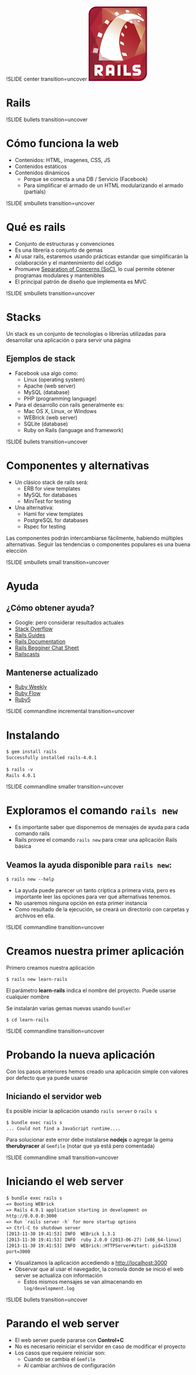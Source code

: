 !SLIDE center transition=uncover
![Rails](rails_logo.png)
# Rails
!SLIDE bullets transition=uncover
# Cómo funciona la web
* Contenidos: HTML, imagenes, CSS, JS
* Contenidos estáticos
* Contenidos dinámicos
  * Porque se conecta a una DB / Servicio (Facebook)
  * Para simplificar el armado de un HTML modularizando el armado (partials)

!SLIDE smbullets transition=uncover
# Qué es rails
* Conjunto de estructuras y convenciones
* Es una librería o conjunto de gemas
* Al usar rails,  estaremos usando prácticas estandar que simplificarán la
  colaboración y el mantenimiento del código
* Promueve [Separation of Concerns (SoC)](http://en.wikipedia.org/wiki/Separation_of_concerns), lo cual permite obtener programas modulares y mantenibles
* El principal patrón de diseño que implementa es MVC

!SLIDE smbullets transition=uncover
# Stacks

Un stack es un conjunto de tecnologías o librerías utilizadas para desarrollar
una aplicación o para servir una página

## Ejemplos de stack 

* Facebook usa algo como:
  * Linux (operating system)
  * Apache (web server)
  * MySQL (database)
  * PHP (programming language)
* Para el desarrollo con rails generalmente es:
  * Mac OS X, Linux, or Windows
  * WEBrick (web server)
  * SQLite (database)
  * Ruby on Rails (language and framework)

!SLIDE bullets transition=uncover
# Componentes y alternativas
* Un clásico stack de rails será:
  * ERB for view templates
  * MySQL for databases
  * MiniTest for testing
* Una alternativa:
  * Haml for view templates
  * PostgreSQL for databases
  * Rspec for testing

Las componentes podrán intercambiarse fácilmente, habiendo múltiples
alternativas. Seguir las tendencias o componentes populares es una buena
elección

!SLIDE smbullets small transition=uncover
# Ayuda
## ¿Cómo obtener ayuda?
* Google: pero considerar resultados actuales
* [Stack Overflow](http://stackoverflow.com/questions/tagged/ruby-on-rails)
* [Rails Guides](http://guides.rubyonrails.org/)
* [Rails Documentation](http://api.rubyonrails.org/)
* [Rails Begginer Chat
  Sheet](http://pragtob.github.io/rails-beginner-cheatsheet/index.html)
* [Railscasts](http://railscasts.com/)

## Mantenerse actualizado

* [Ruby Weekly](http://rubyweekly.com/)
* [Ruby Flow](http://www.rubyflow.com/)
* [Ruby5](http://ruby5.envylabs.com/)

!SLIDE commandline incremental transition=uncover
# Instalando
	$ gem install rails
	Successfully installed rails-4.0.1
	
	$ rails -v
	Rails 4.0.1


!SLIDE commandline smaller transition=uncover
# Exploramos el comando `rails new`
* Es importante saber que disponemos de mensajes de ayuda para cada comando
  rails
* Rails provee el comando `rails new` para crear una aplicación Rails básica

## Veamos la ayuda disponible para `rails new`:

	$ rails new --help

* La ayuda puede parecer un tanto críptica a primera vista, pero es importante
leer las opciones para ver qué alternativas tenemos.
* No usaremos ninguna opción en esta primer instancia
* Como resultado de la ejecución, se creará un directorio con carpetas y
  archivos en ella.

!SLIDE commandline transition=uncover
# Creamos nuestra primer aplicación

Primero creamos nuestra aplicación

	$ rails new learn-rails

El parámetro **learn-rails** indica el nombre del proyecto. Puede usarse
cualquier nombre

Se instalarán varias gemas nuevas usando `bundler`

	$ cd learn-rails

!SLIDE commandline transition=uncover
# Probando la nueva aplicación

Con los pasos anteriores hemos creado una aplicación simple con valores por
defecto que ya puede usarse

## Iniciando el servidor web

Es posible iniciar la aplicación usando `rails server` o `rails s`

	$ bundle exec rails s
	... Could not find a JavaScript runtime....
	

Para solucionar este error debe instalarse **nodejs** o agregar la gema
**therubyracer** al `Gemfile` (notar que ya está pero comentada)

!SLIDE commandline small transition=uncover
# Iniciando el web server

	$ bundle exec rails s
	=> Booting WEBrick
	=> Rails 4.0.1 application starting in development on http://0.0.0.0:3000
	=> Run `rails server -h` for more startup options
	=> Ctrl-C to shutdown server
	[2013-11-30 19:41:53] INFO  WEBrick 1.3.1
	[2013-11-30 19:41:53] INFO  ruby 2.0.0 (2013-06-27) [x86_64-linux]
	[2013-11-30 19:41:53] INFO  WEBrick::HTTPServer#start: pid=15338 port=3000

* Visualizamos la aplicación accediendo a [http://localhost:3000](http://localhost:3000)
* Observar que al usar el navegador, la consola donde se inició el web server
  se actualiza con información
	* Estos mismos mensajes se van almacenando en `log/development.log`

!SLIDE bullets transition=uncover
# Parando el web server
* El web server puede pararse con **Control+C**
* No es necesario reiniciar el servidor en caso de modificar el proyecto
* Los casos que requiere reiniciar son: 
	* Cuando se cambia el `Gemfile`
	* Al cambiar archivos de configuración 

